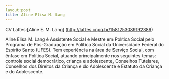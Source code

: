 ```yaml
---
layout:post
title: Aline Elisa M. Lang
---
```


CV Lattes:[Aline E. M. Lang] (http://lattes.cnpq.br/1581253089192389)

Aline Elisa M. Lang é Assistente Social e Mestre em Política Social pelo Programa de Pós-Graduação em Política Social da Universidade Federal do Espírito Santo (UFES).
Tem experiência na área de Serviço Social, com ênfase em Política Social, atuando principalmente nos seguintes temas: controle social democrático, criança e adolescente, Conselhos Tutelares, Conselhos dos Direitos da Criança e do Adolescente e Estatuto da Criança e do Adolescente.


